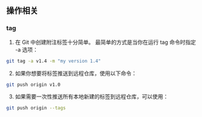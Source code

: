 ## 操作相关

### tag
1. 在 Git 中创建附注标签十分简单。 最简单的方式是当你在运行 tag 命令时指定 -a 选项：
```bash
git tag -a v1.4 -m "my version 1.4"
```
2. 如果你想要将标签推送到远程仓库，使用以下命令：
```bash
git push origin v1.0
```
3. 如果需要一次性推送所有本地新建的标签到远程仓库，可以使用：
```bash
git push origin --tags
```